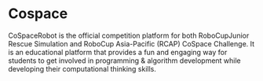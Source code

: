 # Cospace
CoSpaceRobot is the official competition platform for both RoboCupJunior Rescue Simulation and RoboCup Asia-Pacific (RCAP) CoSpace Challenge.  It is an educational platform that provides a fun and engaging way for students to get involved in programming &amp; algorithm development while developing their computational thinking skills.
